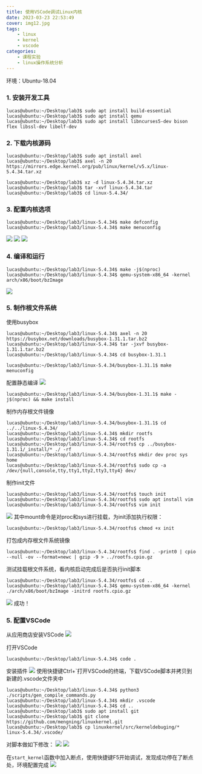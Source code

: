 ```yaml
---
title: 使用VSCode调试Linux内核
date: 2023-03-23 22:53:49
cover: img12.jpg
tags:
    - linux
    - kernel
    - vscode
categories:
    - 课程实验
    - linux操作系统分析
---
```


环境：Ubuntu-18.04

### 1. 安装开发工具

```
lucas@ubuntu:~/Desktop/lab3$ sudo apt install build-essential
lucas@ubuntu:~/Desktop/lab3$ sudo apt install qemu
lucas@ubuntu:~/Desktop/lab3$ sudo apt install libncurses5-dev bison flex libssl-dev libelf-dev
```

### 2. 下载内核源码

```
lucas@ubuntu:~/Desktop/lab3$ sudo apt install axel
lucas@ubuntu:~/Desktop/lab3$ axel -n 20 https://mirrors.edge.kernel.org/pub/linux/kernel/v5.x/linux-5.4.34.tar.xz

lucas@ubuntu:~/Desktop/lab3$ xz -d linux-5.4.34.tar.xz
lucas@ubuntu:~/Desktop/lab3$ tar -xvf linux-5.4.34.tar
lucas@ubuntu:~/Desktop/lab3$ cd linux-5.4.34/
```

### 3. 配置内核选项

```
lucas@ubuntu:~/Desktop/lab3/linux-5.4.34$ make defconfig
lucas@ubuntu:~/Desktop/lab3/linux-5.4.34$ make menuconfig
```
![](img1.jpg)
![](img2.jpg)
![](img3.jpg)

### 4. 编译和运行

```
lucas@ubuntu:~/Desktop/lab3/linux-5.4.34$ make -j$(nproc)
lucas@ubuntu:~/Desktop/lab3/linux-5.4.34$ qemu-system-x86_64 -kernel arch/x86/boot/bzImage
```
![](img4.jpg)

### 5. 制作根文件系统

使用busybox
```
lucas@ubuntu:~/Desktop/lab3/linux-5.4.34$ axel -n 20 https://busybox.net/downloads/busybox-1.31.1.tar.bz2
lucas@ubuntu:~/Desktop/lab3/linux-5.4.34$ tar -jxvf busybox-1.31.1.tar.bz2
lucas@ubuntu:~/Desktop/lab3/linux-5.4.34$ cd busybox-1.31.1

lucas@ubuntu:~/Desktop/lab3/linux-5.4.34/busybox-1.31.1$ make menuconfig
```
配置静态编译
![](img5.jpg)

```
lucas@ubuntu:~/Desktop/lab3/linux-5.4.34/busybox-1.31.1$ make -j$(nproc) && make install
```

制作内存根文件镜像
```
lucas@ubuntu:~/Desktop/lab3/linux-5.4.34/busybox-1.31.1$ cd ../../linux-5.4.34/
lucas@ubuntu:~/Desktop/lab3/linux-5.4.34$ mkdir rootfs 
lucas@ubuntu:~/Desktop/lab3/linux-5.4.34$ cd rootfs 
lucas@ubuntu:~/Desktop/lab3/linux-5.4.34/rootfs$ cp ../busybox-1.31.1/_install/* ./ -rf 
lucas@ubuntu:~/Desktop/lab3/linux-5.4.34/rootfs$ mkdir dev proc sys home 
lucas@ubuntu:~/Desktop/lab3/linux-5.4.34/rootfs$ sudo cp -a /dev/{null,console,tty,tty1,tty2,tty3,tty4} dev/
```

制作init文件
```
lucas@ubuntu:~/Desktop/lab3/linux-5.4.34/rootfs$ touch init
lucas@ubuntu:~/Desktop/lab3/linux-5.4.34/rootfs$ sudo apt install vim
lucas@ubuntu:~/Desktop/lab3/linux-5.4.34/rootfs$ vim init
```
![](img6.jpg)
其中mount命令是对proc和sys进行挂载，为init添加执行权限：
```
lucas@ubuntu:~/Desktop/lab3/linux-5.4.34/rootfs$ chmod +x init
```
 打包成内存根文件系统镜像
```
lucas@ubuntu:~/Desktop/lab3/linux-5.4.34/rootfs$ find . -print0 | cpio --null -ov --format=newc | gzip -9 > ../rootfs.cpio.gz
```
测试挂载根文件系统，看内核启动完成后是否执行init脚本
```
lucas@ubuntu:~/Desktop/lab3/linux-5.4.34/rootfs$ cd ..
lucas@ubuntu:~/Desktop/lab3/linux-5.4.34$ qemu-system-x86_64 -kernel ./arch/x86/boot/bzImage -initrd rootfs.cpio.gz
```
![](img7.jpg)
成功！

### 5. 配置VSCode

从应用商店安装VSCode
![](img8.jpg)

打开VSCode
```
lucas@ubuntu:~/Desktop/lab3/linux-5.4.34$ code .
```

安装插件
![](img9.jpg)
使用快捷键Ctrl+`打开VSCode的终端，下载VSCode脚本并拷贝到新建的.vscode文件夹中
```
lucas@ubuntu:~/Desktop/lab3/linux-5.4.34$ python3 ./scripts/gen_compile_commands.py
lucas@ubuntu:~/Desktop/lab3/linux-5.4.34$ mkdir .vscode
lucas@ubuntu:~/Desktop/lab3/linux-5.4.34$ cd ..
lucas@ubuntu:~/Desktop/lab3$ sudo apt install git
lucas@ubuntu:~/Desktop/lab3$ git clone https://github.com/mengning/linuxkernel.git
lucas@ubuntu:~/Desktop/lab3$ cp linuxkernel/src/kerneldebuging/* linux-5.4.34/.vscode/
```

对脚本做如下修改：
![](img10.jpg)
![](img11.jpg)

在`start_kernel`函数中加入断点，使用快捷键F5开始调试，发现成功停在了断点处，环境配置完成
![](img12.jpg)
